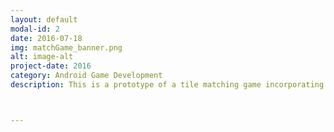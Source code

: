 ```yaml
---
layout: default
modal-id: 2
date: 2016-07-18
img: matchGame_banner.png
alt: image-alt
project-date: 2016
category: Android Game Development
description: This is a prototype of a tile matching game incorporating RPG elements.  Tile pieces react dynamically and real time allowing the player to make multiple changes to the board before executing their move.



---
```

